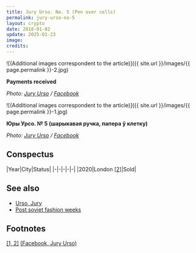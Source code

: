 ```yaml
---
title: Jury Urso. No. 5 (Pen over cells)
permalink: jury-urso-no-5
layout: crypto
date: 2018-01-02
update: 2025-01-23
image:
credits:
---
```


![(Additional images correspondent to the article)]({{ site.url }}/images/{{ page.permalink }}-2.jpg)

**Payments received**

*Photo: [Jury Urso](https://www.facebook.com/photo?fbid=1768380676662143&set=a.234881336678759) / [Facebook](https://www.facebook.com/photo?fbid=1768380676662143&set=a.234881336678759)*

![(Additional images correspondent to the article)]({{ site.url }}/images/{{ page.permalink }}-1.jpg)

**Юры Урсо. № 5 (шарыкавая ручка, папера ў клетку)**

*Photo: [Jury Urso](https://www.facebook.com/photo?fbid=1768429036657307&set=a.234881336678759) / [Facebook](https://www.facebook.com/photo?fbid=1768429036657307&set=a.234881336678759)*

## Сonspectus

|Year|City|Status|
|-|-|-|-|-|
|2020|London <span id="a2">[\[2\]](#f1)</span>|Sold|

## See also

+ [Urso, Jury](urso-jury)
+ [Post soviet fashion weeks](post-soviet-fashion-weeks)

## Footnotes

[[1, 2]](#a1) <span id="f1"></span> [(Facebook, Jury Urso)](https://www.facebook.com/photo?fbid=1768429036657307&set=a.234881336678759)
